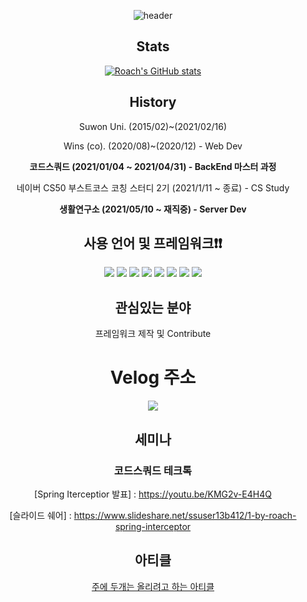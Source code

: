 <div align='center'>
  
  
![header](https://capsule-render.vercel.app/api?type=wave&color=auto&height=300&section=header&text=Roach-Git&fontSize=90)

## Stats

[![Roach's GitHub stats](https://github-readme-stats.vercel.app/api?username=tmdgusya&show_icons=true&theme=radical)
](https://github.com/anuraghazra/github-readme-stats)

## History

Suwon Uni. (2015/02)~(2021/02/16)
  
Wins (co). (2020/08)~(2020/12) - Web Dev
  
**코드스쿼드 (2021/01/04 ~ 2021/04/31) - BackEnd 마스터 과정**
  
네이버 CS50 부스트코스 코칭 스터디 2기 (2021/1/11 ~ 종료) - CS Study
  
**생활연구소 (2021/05/10 ~ 재직중) - Server Dev**

## 사용 언어 및 프레임워크❗️❗️
  
  <img src="https://img.shields.io/badge/Spring-6DB33F?style=flat-square&logo=Spring&logoColor=green"/>
  <img src="https://img.shields.io/badge/Ruby on Rails-CC0000?style=flat-square&logo=RubyOnRails&logoColor=red"/>
  <img src="https://img.shields.io/badge/JavaScript-F7DF1E?style=flat-square&logo=JavaScript&logoColor=white"/>
  <img src="https://img.shields.io/badge/TypeScript-3178C6?style=flat-square&logo=TypeScript&logoColor=blue"/>
  <img src="https://img.shields.io/badge/React-61DAFB?style=flat-square&logo=React&logoColor=yellow"/>
  <img src="https://img.shields.io/badge/MySQL-4479A1?style=flat-square&logo=MySQL&logoColor=red"/>
  <img src="https://img.shields.io/badge/NestJS-E0234E?style=flat-square&logo=NestJS&logoColor=red"/>
  <img src="https://img.shields.io/badge/GraphQL-E434AA?style=flat-square&logo=Graphql&logoColor=purple"/>  

## 관심있는 분야

프레임워크 제작 및 Contribute

# Velog 주소

<a href="https://velog.io/@tmdgusya"><img src="https://img.shields.io/badge/velog-1DBF73?style=flat-square&logo=Vimeo&logoColor=white"/></a>

## 세미나

### 코드스쿼드 테크톡
[Spring Iterceptior 발표] : https://youtu.be/KMG2v-E4H4Q
  
[슬라이드 쉐어] : https://www.slideshare.net/ssuser13b412/1-by-roach-spring-interceptor
  
## 아티클
  
[주에 두개는 올리려고 하는 아티클](https://velog.io/@tmdgusya/series/Article)

  
</div>
<!--
**tmdgusya/tmdgusya** is a ✨ _special_ ✨ repository because its `README.md` (this file) appears on your GitHub profile.
